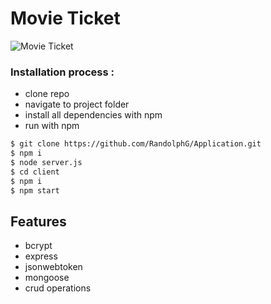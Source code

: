 # Movie Ticket

![Movie Ticket](https://github.com/RandolphG/Application/blob/master/public/_movie_ticket.gif?raw=true)

### Installation process :

- clone repo
- navigate to project folder
- install all dependencies with npm
- run with npm


```bash
$ git clone https://github.com/RandolphG/Application.git
$ npm i
$ node server.js
$ cd client
$ npm i
$ npm start
```
## Features
- bcrypt
- express
- jsonwebtoken
- mongoose
- crud operations
